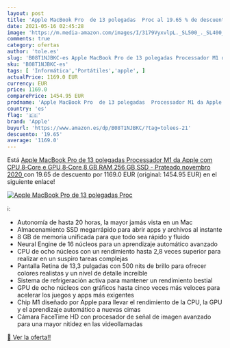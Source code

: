 ```yaml
---
layout: post
title: 'Apple MacBook Pro  de 13 polegadas  Proc al 19.65 % de descuento'
date: 2021-05-16 02:45:28
image: 'https://m.media-amazon.com/images/I/3179VyxvlpL._SL500_._SL400_.jpg'
comments: true
category: ofertas
author: 'tole.es'
slug: 'B08T1NJBKC-es Apple MacBook Pro de 13 polegadas Processador M1 da Apple...'
sku: 'B08T1NJBKC-es'
tags: [ 'Informática','Portátiles','apple', ]
actualPrice: 1169.0 EUR
currency: EUR
price: 1169.0
comparePrice: 1454.95 EUR
prodname: 'Apple MacBook Pro  de 13 polegadas  Processador M1 da Apple com CPU 8‑Core e GPU 8‑Core  8 GB RAM  256 GB SSD  - Prateado  novembro 2020 '
country: 'es'
flag: '🇪🇸'
brand: 'Apple'
buyurl: 'https://www.amazon.es/dp/B08T1NJBKC/?tag=tolees-21'
descuento: '19.65'
average: '1169.0'
---
```


Está [Apple MacBook Pro  de 13 polegadas  Processador M1 da Apple com CPU 8‑Core e GPU 8‑Core  8 GB RAM  256 GB SSD  - Prateado  novembro 2020 ](https://www.amazon.es/dp/B08T1NJBKC/?tag=tolees-21) con 19.65 de descuento por 1169.0 EUR (original: 1454.95 EUR) en el siguiente enlace!

[![Apple MacBook Pro  de 13 polegadas  Proc](https://m.media-amazon.com/images/I/3179VyxvlpL._SL500_._SL400_.jpg)](https://www.amazon.es/dp/B08T1NJBKC/?tag=tolees-21)

ℹ️:

- Autonomía de hasta 20 horas, la mayor jamás vista en un Mac
- Almacenamiento SSD megarrápido para abrir apps y archivos al instante
- 8 GB de memoria unificada para que todo sea rápido y fluido
- Neural Engine de 16 núcleos para un aprendizaje automático avanzado
- CPU de ocho núcleos con un rendimiento hasta 2,8 veces superior para realizar en un suspiro tareas complejas
- Pantalla Retina de 13,3 pulgadas con 500 nits de brillo para ofrecer colores realistas y un nivel de detalle increíble
- Sistema de refrigeración activa para mantener un rendimiento bestial
- GPU de ocho núcleos con gráficos hasta cinco veces más veloces para acelerar los juegos y apps más exigentes
- Chip M1 diseñado por Apple para llevar el rendimiento de la CPU, la GPU y el aprendizaje automático a nuevas cimas
- Cámara FaceTime HD con procesador de señal de imagen avanzado para una mayor nitidez en las videollamadas

[🛒 Ver la oferta!!](https://www.amazon.es/dp/B08T1NJBKC/?tag=tolees-21)
